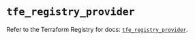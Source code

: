 # `tfe_registry_provider`

Refer to the Terraform Registry for docs: [`tfe_registry_provider`](https://registry.terraform.io/providers/hashicorp/tfe/0.54.0/docs/resources/registry_provider).
